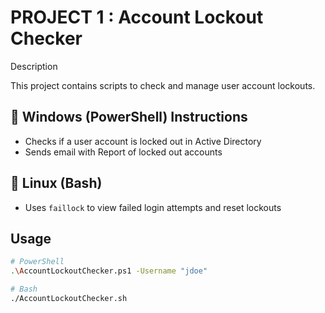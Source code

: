 # PROJECT 1 : Account Lockout Checker

Description

This project contains scripts to check and manage user account lockouts.

## 🔐 Windows (PowerShell) Instructions
- Checks if a user account is locked out in Active Directory
- Sends email with Report of locked out accounts
## 🐧 Linux (Bash)
- Uses `faillock` to view failed login attempts and reset lockouts

## Usage
```bash
# PowerShell
.\AccountLockoutChecker.ps1 -Username "jdoe"

# Bash
./AccountLockoutChecker.sh
